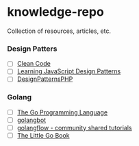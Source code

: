 # knowledge-repo
Collection of resources, articles, etc. 

### Design Patters
- [ ] [Clean Code](https://www.amazon.com/Clean-Code-Handbook-Software-Craftsmanship/dp/0132350882)
- [ ] [Learning JavaScript Design Patterns](https://addyosmani.com/resources/essentialjsdesignpatterns/book/)
- [ ] [DesignPatternsPHP](https://designpatternsphp.readthedocs.io/en/latest/)

### Golang
- [ ] [The Go Programming Language](https://www.amazon.com/Programming-Language-Addison-Wesley-Professional-Computing/dp/0134190440/ref=sr_1_3?ie=UTF8&qid=1547234126&sr=8-3&keywords=the+go+programming+language)
- [ ] [golangbot](https://golangbot.com/)
- [ ] [golangflow - community shared tutorials](https://golangflow.io/)
- [ ] [The Little Go Book](https://www.openmymind.net/The-Little-Go-Book/)
